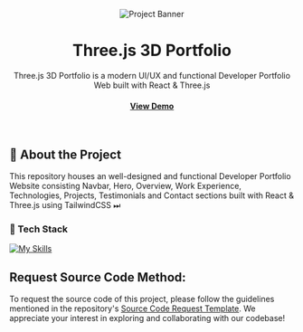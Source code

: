 <a name="readme-top"></a>
<div align="center">

  ![Project Banner](readme_assets/readme_banner.png#gh-dark-mode-only)

  <h1>Three.js 3D Portfolio</h1>
  
  <p>
    Three.js 3D Portfolio is a modern UI/UX and functional Developer Portfolio Web built with React & Three.js
  </p>


   
 <h4>
    <a href="https://https://hmmza-portfolio.vercel.app/">View Demo</a>
  </h4>
</div>

<br />

## :star2: About the Project

This repository houses an well-designed and functional Developer Portfolio Website consisting Navbar, Hero, Overview, Work Experience, Technologies, Projects, Testimonials and Contact sections built with React & Three.js using TailwindCSS ⏭

<!-- TechStack -->
### :space_invader: Tech Stack

[![My Skills](https://skillicons.dev/icons?i=js,react,tailwind,threejs,blender)](https://skillicons.dev)


## Request Source Code Method:

To request the source code of this project, please follow the guidelines mentioned in the repository's [Source Code Request Template](https://github.com/Hmmza-tariq/Portfolio-request-/issues/new/choose). We appreciate your interest in exploring and collaborating with our codebase!

